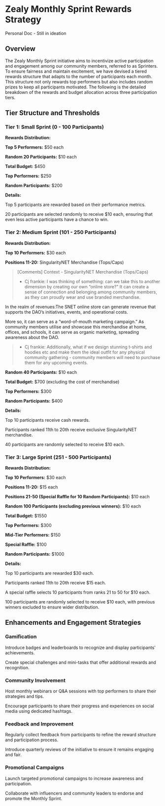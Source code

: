 # Zealy Monthly Sprint Rewards Strategy

Personal Doc - Still in ideation

## Overview

The Zealy Monthly Sprint initiative aims to incentivize active participation and engagement among our community members, referred to as Sprinters. To ensure fairness and maintain excitement, we have devised a tiered rewards structure that adapts to the number of participants each month. This structure not only rewards top performers but also includes random prizes to keep all participants motivated. The following is the detailed breakdown of the rewards and budget allocation across three participation tiers.

## Tier Structure and Thresholds

### Tier 1: Small Sprint (0 - 100 Participants)

**Rewards Distribution:**

**Top 5 Performers:** $50 each

**Random 20 Participants:** $10 each

**Total Budget:** $450

**Top Performers:** $250

**Random Participants:** $200

**Details:**

Top 5 participants are rewarded based on their performance metrics.

20 participants are selected randomly to receive $10 each, ensuring that even less active participants have a chance to win.

### Tier 2: Medium Sprint (101 - 250 Participants)

**Rewards Distribution:**

**Top 10 Performers:** $30 each

**Positions 11-20:**  SingularityNET Merchandise (Tops/Caps) 

> [Comments]
> Context - SingularityNET Merchandise (Tops/Caps)
> * Cj frankie: I was thinking of something: can we take this to another dimension by creating our own “online store?" It can create a sense of connection and belonging among community members, as they can proudly wear and use branded merchandise. 


In the realm of revenues:The SNET online store can generate revenue that supports the DAO’s initiatives, events, and operational costs. 


More so, it can serve as a “word-of-mouth marketing campaign.” As community members utilise and showcase this merchandise at home, offices, and schools, it can serve as organic marketing, spreading awareness about the DAO.
>   - Cj frankie: Additionally, what if we design stunning t-shirts and hoodies etc and make them the ideal outfit for any physical community gathering - community members will need to purchase them for any upcoming events.
>

**Random 40 Participants:** $10 each

**Total Budget:** $700 (excluding the cost of merchandise)

**Top Performers:** $300

**Random Participants:** $400

**Details:**

Top 10 participants receive cash rewards.

Participants ranked 11th to 20th receive exclusive SingularityNET merchandise.

40 participants are randomly selected to receive $10 each.

### Tier 3: Large Sprint (251 - 500 Participants)

**Rewards Distribution:**

**Top 10 Performers:** $30 each

**Positions 11-20:** $15 each

**Positions 21-50 (Special Raffle for 10 Random Participants):** $10 each

**Random 100 Participants (excluding previous winners):** $10 each

**Total Budget:** $1550

**Top Performers:** $300

**Mid-Tier Performers:** $150

**Special Raffle:** $100

**Random Participants:** $1000

**Details:**

Top 10 participants are rewarded $30 each.

Participants ranked 11th to 20th receive $15 each.

A special raffle selects 10 participants from ranks 21 to 50 for $10 each.

100 participants are randomly selected to receive $10 each, with previous winners excluded to ensure wider distribution.

## Enhancements and Engagement Strategies

### Gamification

Introduce badges and leaderboards to recognize and display participants' achievements.

Create special challenges and mini-tasks that offer additional rewards and recognition.

### Community Involvement

Host monthly webinars or Q&A sessions with top performers to share their strategies and tips.

Encourage participants to share their progress and experiences on social media using dedicated hashtags.

### Feedback and Improvement

Regularly collect feedback from participants to refine the reward structure and participation process.

Introduce quarterly reviews of the initiative to ensure it remains engaging and fair.

### Promotional Campaigns

Launch targeted promotional campaigns to increase awareness and participation.

Collaborate with influencers and community leaders to endorse and promote the Monthly Sprint.







